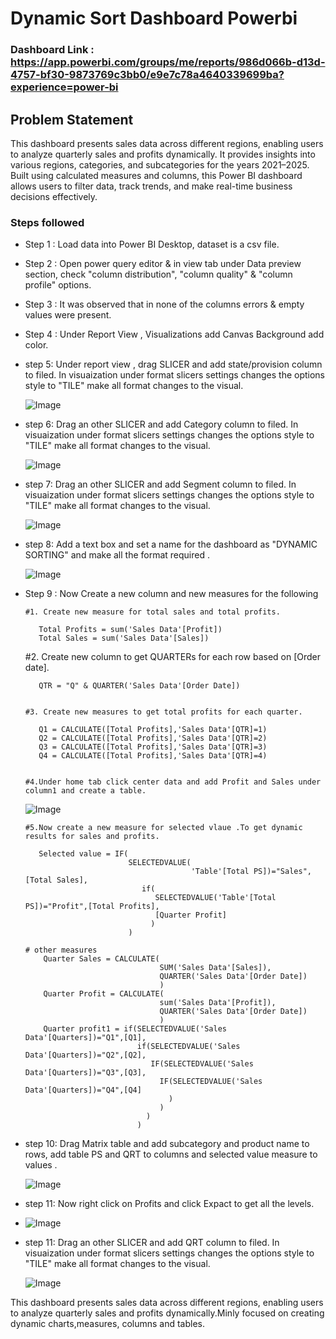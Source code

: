 
# Dynamic Sort Dashboard Powerbi 

### Dashboard Link : https://app.powerbi.com/groups/me/reports/986d066b-d13d-4757-bf30-9873769c3bb0/e9e7c78a4640339699ba?experience=power-bi


## Problem Statement

This dashboard presents sales data across different regions, enabling users to analyze quarterly sales and profits dynamically. It provides insights into various regions, categories, and subcategories for the years 2021–2025.
Built using calculated measures and columns, this Power BI dashboard allows users to filter data, track trends, and make real-time business decisions effectively.

### Steps followed 

- Step 1 : Load data into Power BI Desktop, dataset is a csv file.

- Step 2 : Open power query editor & in view tab under Data preview section, check "column distribution", "column quality" & "column profile" options.

- Step 3 : It was observed that in none of the columns errors & empty values were present.

- Step 4 : Under Report View , Visualizations add Canvas Background add color.

- step 5: Under report view , drag SLICER and add state/provision column to filed. In visuaization under format slicers settings changes the options style to "TILE" make all format changes to the visual.

   ![Image](https://github.com/user-attachments/assets/5c1d2ea9-e9ff-4557-b834-09d13dcb31c7)

- step 6: Drag an other SLICER and add Category column to filed. In visuaization under format slicers settings changes the options style to "TILE" make all format changes to the visual.

    ![Image](https://github.com/user-attachments/assets/901e59ee-1280-445e-a8b5-431a289bcc4c)

- step 7: Drag an other SLICER and add Segment column to filed. In visuaization under format slicers settings changes the options style to "TILE" make all format changes to the visual.
  
    ![Image](https://github.com/user-attachments/assets/190a870f-4601-4e0f-86d8-8de0b2efb2e2)

- step 8: Add a text box and set a name for the dashboard as "DYNAMIC SORTING" and make all the format required .
  
    ![Image](https://github.com/user-attachments/assets/70c6070d-f4d0-40d0-bdda-8ef167f62a42)

- Step 9 : Now Create a new column and new measures for the following 

      #1. Create new measure for total sales and total profits.

         Total Profits = sum('Sales Data'[Profit])
         Total Sales = sum('Sales Data'[Sales])
  

     #2. Create new column to get QUARTERs for each row based on [Order date]. 

         QTR = "Q" & QUARTER('Sales Data'[Order Date])


      #3. Create new measures to get total profits for each quarter.

         Q1 = CALCULATE([Total Profits],'Sales Data'[QTR]=1)
         Q2 = CALCULATE([Total Profits],'Sales Data'[QTR]=2)
         Q3 = CALCULATE([Total Profits],'Sales Data'[QTR]=3)
         Q4 = CALCULATE([Total Profits],'Sales Data'[QTR]=4)


      #4.Under home tab click center data and add Profit and Sales under column1 and create a table.

    ![Image](https://github.com/user-attachments/assets/e04db21a-65b5-4bf0-b9e6-6f15ff7156b4)


      #5.Now create a new measure for selected vlaue .To get dynamic results for sales and profits.  

         Selected value = IF(
                             SELECTEDVALUE(
                                           'Table'[Total PS])="Sales",[Total Sales],
                                if(
                                   SELECTEDVALUE('Table'[Total PS])="Profit",[Total Profits],
                                   [Quarter Profit]
                                  )
                             )

      # other measures 
          Quarter Sales = CALCULATE(
                                    SUM('Sales Data'[Sales]),
                                    QUARTER('Sales Data'[Order Date])
                                    )
          Quarter Profit = CALCULATE(
                                    sum('Sales Data'[Profit]),
                                    QUARTER('Sales Data'[Order Date])
                                    )    
          Quarter profit1 = if(SELECTEDVALUE('Sales Data'[Quarters])="Q1",[Q1],
                               if(SELECTEDVALUE('Sales Data'[Quarters])="Q2",[Q2],
                                  IF(SELECTEDVALUE('Sales Data'[Quarters])="Q3",[Q3],
                                    IF(SELECTEDVALUE('Sales Data'[Quarters])="Q4",[Q4]
                                      )
                                    )
                                 )
                               )  

- step 10: Drag Matrix table and add subcategory and product name to rows,
  add table PS  and QRT to columns and selected value measure to values .

   ![Image](https://github.com/user-attachments/assets/7151294a-f5fd-45c9-9886-c635985f3552)

 - step 11: Now right click on Profits and click Expact to get all the levels.
 - 
   ![Image](https://github.com/user-attachments/assets/483246c9-84e8-4f1f-b7dd-80126dec0ba8)

- step 11: Drag an other SLICER and add QRT column to filed. In visuaization under format slicers settings changes the options style to "TILE" make all format changes to the visual.

    ![Image](https://github.com/user-attachments/assets/9e745447-9fc1-4f2d-bf95-652e798680b8)


This dashboard presents sales data across different regions, enabling users to analyze quarterly sales and profits dynamically.Minly focused on creating dynamic charts,measures, columns and tables.






 
